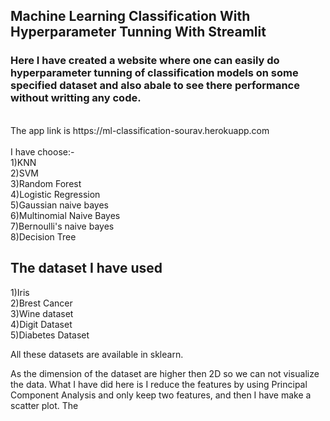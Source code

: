 ## Machine Learning Classification With Hyperparameter Tunning With Streamlit
### Here I have created a website where one can easily do hyperparameter tunning of classification models on some specified dataset and also abale to see there performance without writting any code.
<br>
The app link  is https://ml-classification-sourav.herokuapp.com<br><br>
I have choose:-<br>
1)KNN<br>
2)SVM<br>
3)Random Forest<br>
4)Logistic Regression<br>
5)Gaussian naive bayes<br>
6)Multinomial Naive Bayes<br>
7)Bernoulli's naive bayes<br>
8)Decision Tree<br>

## The dataset I have used<br>
1)Iris<br>
2)Brest Cancer<br>
3)Wine dataset<br>
4)Digit Dataset<br>
5)Diabetes Dataset<br>

All these datasets are available in sklearn.

As the dimension of the dataset are higher then 2D so we can not visualize the data. What I have did here is I reduce the features by using Principal Component Analysis and only keep two features, and then I have make a scatter plot.
The 
